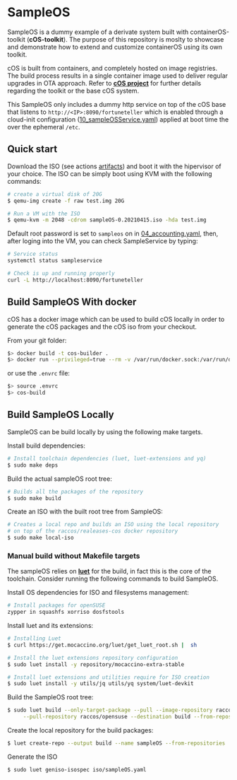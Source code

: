 # SampleOS

SampleOS is a dummy example of a derivate system built with containerOS-toolkit (**cOS-toolkit**).
The purpose of this repository is moslty to showcase and demonstrate how to
extend and customize containerOS using its own toolkit.

cOS is built from containers, and completely hosted on image registries. The
build process results in a single container image used to deliver regular
upgrades in OTA approach. Refer to [**cOS project**](https://github.com/rancher-sandbox/cOS-toolkit) for further details
regarding the toolkit or the base cOS system.

This SampleOS only includes a dummy http service on top of the cOS base that
listens to `http://<IP>:8090/fortuneteller` which is enabled through a
cloud-init configuration ([10_sampleOSService.yaml](https://github.com/rancher-sandbox/cos-toolkit-sample-repo/blob/master/packages/sampleOSService/10_sampleOSService.yaml)) applied at
boot time the over the ephemeral `/etc`.

## Quick start

Download the ISO (see actions [artifacts](https://github.com/rancher-sandbox/cos-toolkit-sample-repo/actions)) and boot it with the hipervisor of
your choice. The ISO can be simply boot using KVM with the following commands:

```bash
# create a virtual disk of 20G
$ qemu-img create -f raw test.img 20G

# Run a VM with the ISO
$ qemu-kvm -m 2048 -cdrom sampleOS-0.20210415.iso -hda test.img
```

Default root password is set to `sampleos` on in [04_accounting.yaml](https://github.com/rancher-sandbox/cos-toolkit-sample-repo/blob/master/packages/sampleOS/04_accounting.yaml), then, after loging into the VM, you can check SampleService by typing:

```bash
# Service status
systemctl status sampleservice

# Check is up and running properly
curl -L http://localhost:8090/fortuneteller
```

## Build SampleOS With docker

cOS has a docker image which can be used to build cOS locally in order to generate the cOS packages and the cOS iso from your checkout.

From your git folder:

```bash
$> docker build -t cos-builder .
$> docker run --privileged=true --rm -v /var/run/docker.sock:/var/run/docker.sock -v $PWD:/cOS cos-builder
```

or use the `.envrc` file:

```bash
$> source .envrc
$> cos-build
```

## Build SampleOS Locally

SampleOS can be build locally by using the following make targets.

Install build dependencies:

```bash
# Install toolchain dependencies (luet, luet-extensions and yq)
$ sudo make deps
```

Build the actual sampleOS root tree:

```bash
# Builds all the packages of the repository
$ sudo make build
```

Create an ISO with the built root tree from SampleOS:

```bash
# Creates a local repo and builds an ISO using the local repository
# on top of the raccos/realeases-cos docker repository
$ sudo make local-iso
```

### Manual build without Makefile targets

The sampleOS relies on [**luet**](https://luet-lab.github.io/docs/) for the build, in fact this is the
core of the toolchain. Consider running the following commands to build SampleOS.

Install OS dependencies for ISO and filesystems management:

```bash
# Install packages for openSUSE
zypper in squashfs xorriso dosfstools
```

Install luet and its extensions:

```bash
# Installing Luet
$ curl https://get.mocaccino.org/luet/get_luet_root.sh |  sh

# Install the luet extensions repository configuration
$ sudo luet install -y repository/mocaccino-extra-stable

# Install luet extensions and utilities require for ISO creation
$ sudo luet install -y utils/jq utils/yq system/luet-devkit
```

Build the SampleOS root tree:

```bash
$ sudo luet build --only-target-package --pull --image-repository raccos/sampleos \
     --pull-repository raccos/opensuse --destination build --from-repositories system/sampleOS
```

Create the local repository for the build packages:

```bash
$ luet create-repo --output build --name sampleOS --from-repositories
```

Generate the ISO

```bash
$ sudo luet geniso-isospec iso/sampleOS.yaml
```
